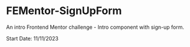 # FEMentor-SignUpForm
An intro Frontend Mentor challenge - Intro component with sign-up form.

Start Date: 11/11/2023
